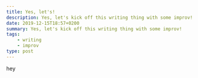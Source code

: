 ```yaml
---
title: Yes, let's!
description: Yes, let's kick off this writing thing with some improv!
date: 2019-12-15T18:57+0200
summary: Yes, let's kick off this writing thing with some improv!
tags:
    - writing
    - improv
type: post
---
```

hey

